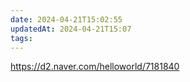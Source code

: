 ```yaml
---
date: 2024-04-21T15:02:55
updatedAt: 2024-04-21T15:07
tags: 
---
```

https://d2.naver.com/helloworld/7181840